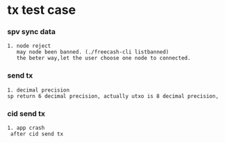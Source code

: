 # tx test case


### spv sync data
```
1. node reject 
   may node been banned. (./freecash-cli listbanned) 
   the beter way,let the user choose one node to connected.
```


### send tx 
```
1. decimal precision
sp return 6 decimal precision, actually utxo is 8 decimal precision,    
```



### cid send tx
```
1. app crash
 after cid send tx 
```
